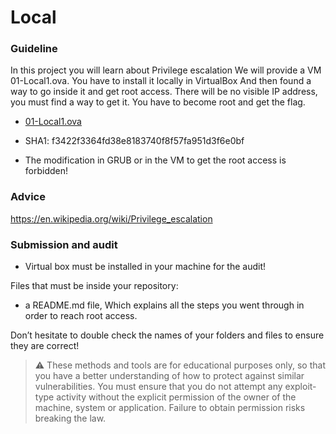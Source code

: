 # Local

### Guideline

In this project you will learn about Privilege escalation We will provide a VM 01-Local1.ova.
You have to install it locally in VirtualBox And then found a way to go inside it and get root access.
There will be no visible IP address, you must find a way to get it.
You have to become root and get the flag.

- [01-Local1.ova](https://assets.01-edu.org/cybersecurity/local/01-Local.ova)
- SHA1: f3422f3364fd38e8183740f8f57fa951d3f6e0bf

- The modification in GRUB or in the VM to get the root access is forbidden!

### Advice

https://en.wikipedia.org/wiki/Privilege_escalation

### Submission and audit

- Virtual box must be installed in your machine for the audit!

Files that must be inside your repository:

- a README.md file, Which explains all the steps you went through in order to reach root access.

Don’t hesitate to double check the names of your folders and files to ensure they are correct!

> ⚠️ These methods and tools are for educational purposes only, so that you have a better understanding of how to protect against similar vulnerabilities. You must ensure that you do not attempt any exploit-type activity without the explicit permission of the owner of the machine, system or application. Failure to obtain permission risks breaking the law.
